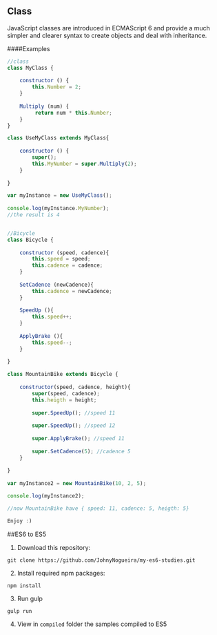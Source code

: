## Class
JavaScript classes are introduced in ECMAScript 6 and provide a much simpler and clearer syntax to create objects and deal with inheritance.

####Examples
```JavaScript
//class 
class MyClass {
	 
	constructor () {
		this.Number = 2;
	}
	
	Multiply (num) {
		 return num * this.Number;
	}	 
}

class UseMyClass extends MyClass{
	
	constructor () {
		super();		 
		this.MyNumber = super.Multiply(2);
	}
	
}

var myInstance = new UseMyClass();
 
console.log(myInstance.MyNumber);
//the result is 4

```
```JavaScript

//Bicycle
class Bicycle {
	
	constructor (speed, cadence){
		this.speed = speed;
		this.cadence = cadence;
	}
	
	SetCadence (newCadence){
		this.cadence = newCadence;
	}
	
	SpeedUp (){
		this.speed++;
	}
	
	ApplyBrake (){
		this.speed--;
	}	
	
}

class MountainBike extends Bicycle {
	
	constructor(speed, cadence, height){		
		super(speed, cadence);		
		this.heigth = height;
		
		super.SpeedUp(); //speed 11
		
		super.SpeedUp(); //speed 12
		
		super.ApplyBrake(); //speed 11
		
		super.SetCadence(5); //cadence 5
	}	
	 
}
 
var myInstance2 = new MountainBike(10, 2, 5);

console.log(myInstance2);

//now MountainBike have { speed: 11, cadence: 5, heigth: 5}

Enjoy :)


```

##ES6 to ES5

1. Download this repository:

  ```
  git clone https://github.com/JohnyNogueira/my-es6-studies.git
  ```

2. Install required npm packages:

  ```
npm install
  ```

3. Run gulp

  ```
 gulp run
  ```
4. View in `compiled` folder the samples compiled to ES5 
